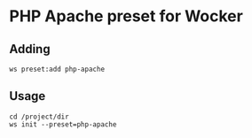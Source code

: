 # PHP Apache preset for Wocker


## Adding

```shell
ws preset:add php-apache
```


## Usage

```shell
cd /project/dir
ws init --preset=php-apache
```